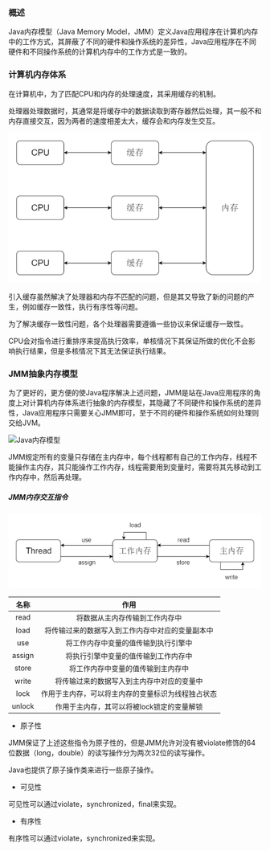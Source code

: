 ### 概述

Java内存模型（Java Memory Model，JMM）定义Java应用程序在计算机内存中的工作方式，其屏蔽了不同的硬件和操作系统的差异性，Java应用程序在不同硬件和不同操作系统的计算机内存中的工作方式是一致的。

### 计算机内存体系

在计算机中，为了匹配CPU和内存的处理速度，其采用缓存的机制。

处理器处理数据时，其通常是将缓存中的数据读取到寄存器然后处理，其一般不和内存直接交互，因为两者的速度相差太大，缓存会和内存发生交互。

<img src="/Java/Java多线程/image/计算机内存体系.png" alt="计算机内存体系"/>

引入缓存虽然解决了处理器和内存不匹配的问题，但是其又导致了新的问题的产生，例如缓存一致性，执行有序性等问题。

为了解决缓存一致性问题，各个处理器需要遵循一些协议来保证缓存一致性。

CPU会对指令进行重排序来提高执行效率，单核情况下其保证所做的优化不会影响执行结果，但是多核情况下其无法保证执行结果。

### JMM抽象内存模型

为了更好的，更方便的使Java程序解决上述问题，JMM是站在Java应用程序的角度上对计算机内存体系进行抽象的内存模型，其隐藏了不同硬件和操作系统的差异性，Java应用程序只需要关心JMM即可，至于不同的硬件和操作系统如何处理则交给JVM。

<img src="/Java/Java多线程/image/Java/Java多线程/image/Java内存模型.png" alt="Java内存模型"/>

JMM规定所有的变量只存储在主内存中，每个线程都有自己的工作内存，线程不能操作主内存，其只能操作工作内存，线程需要用到变量时，需要将其先移动到工作内存中，然后再处理。

##### JMM内存交互指令

<img src="/Java/Java多线程/image/JMM内存交互指令.png" alt="JMM内存交互指令"/>

|名称|作用|
|:----:|:----:|
|read|将数据从主内存传输到工作内存中|
|load|将传输过来的数据写入到工作内存中对应的变量副本中|
|use|将工作内存中变量的值传输到执行引擎中|
|assign|将执行引擎中变量的值传输到工作内存中|
|store|将工作内存中变量的值传输到主内存中|
|write|将传输过来的数据写入到主内存中对应的变量中|
|lock|作用于主内存，可以将主内存的变量标识为线程独占状态|
|unlock|作用于主内存，其可以将被lock锁定的变量解锁|

* 原子性

JMM保证了上述这些指令为原子性的，但是JMM允许对没有被violate修饰的64位数据（long，double）的读写操作分为两次32位的读写操作。

Java也提供了原子操作类来进行一些原子操作。

* 可见性

可见性可以通过violate，synchronized，final来实现。

* 有序性

有序性可以通过violate，synchronized来实现。